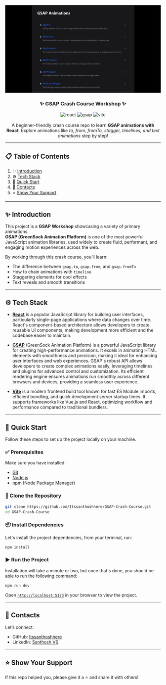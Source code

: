 
<div align="center">
  <a href="https://gsap-crash-course-eight.vercel.app/" target="_blank">
    <img src="public/preview.png" alt="Project Banner">
  </a>
  <h3 align="center">✨ GSAP Crash Course Workshop ✨</h3>
  <div align="center">
    <img src="https://img.shields.io/badge/-React-black?style=for-the-badge&logoColor=white&logo=react&color=61DAFB" alt="react" />
    <img src="https://img.shields.io/badge/-GSAP-black?style=for-the-badge&logoColor=white&logo=greensock&color=88CE02" alt="gsap" />
    <img src="https://img.shields.io/badge/-Vite-black?style=for-the-badge&logoColor=white&logo=vite&color=646CFF" alt="vite" />
  </div>
  <br />
  <div align="center">
    A beginner-friendly crash course repo to learn <b>GSAP animations with React</b>.  
    Explore animations like <i>to, from, fromTo, stagger, timelines, and text animations</i> step by step!
  </div>
</div>

---

## 📋 <a name="table">Table of Contents</a>

1. ✨ [Introduction](#introduction)  
2. ⚙️ [Tech Stack](#tech-stack)  
3. 🚀 [Quick Start](#quick-start)  
4. 🔗 [Contacts](#contacts)  
5. ⭐️ [Show Your Support](#support)  

---

## <a name="introduction">✨ Introduction</a>

This project is a **GSAP Workshop** showcasing a variety of primary animations.  
**GSAP (GreenSock Animation Platform)** is one of the most powerful JavaScript animation libraries, used widely to create fluid, performant, and engaging motion experiences across the web.  

By working through this crash course, you’ll learn:  
- The difference between `gsap.to`, `gsap.from`, and `gsap.fromTo`  
- How to chain animations with `timeline`  
- Staggering elements for cool effects  
- Text reveals and smooth transitions  

---

## <a name="tech-stack">⚙️ Tech Stack</a>

- [**React**](https://react.dev/reference/react) is a popular JavaScript library for building user interfaces, particularly single-page applications where data changes over time. React's component-based architecture allows developers to create reusable UI components, making development more efficient and the codebase easier to maintain. 

- [**GSAP**](https://gsap.com/resources/) (GreenSock Animation Platform) is a powerful JavaScript library for creating high-performance animations. It excels in animating HTML elements with smoothness and precision, making it ideal for enhancing user interfaces and web experiences. GSAP's robust API allows developers to create complex animations easily, leveraging timelines and plugins for advanced control and customization. Its efficient rendering engine ensures animations run smoothly across different browsers and devices, providing a seamless user experience.

- [**Vite**](https://vitejs.dev/guide/) is a modern frontend build tool known for fast ES Module imports, efficient bundling, and quick development server startup times. It supports frameworks like Vue.js and React, optimizing workflow and performance compared to traditional bundlers.
  
---

## <a name="quick-start">🚀 Quick Start</a>

Follow these steps to set up the project locally on your machine.

### ✅ Prerequisites
Make sure you have installed:  
- [Git](https://git-scm.com/)
- [Node.js](https://nodejs.org/en)
- [npm](https://www.npmjs.com/) (Node Package Manager)
 

### 📂 Clone the Repository

```bash
git clone https://github.com/Itssanthoshhere/GSAP-Crash-Course.git
cd GSAP-Crash-Course
```

### 📦 Install Dependencies

Let's install the project dependencies, from your terminal, run:

```bash
npm install
```

### ▶️ Run the Project

Installation will take a minute or two, but once that's done, you should be able to run the following command:

```bash
npm run dev
```

Open [`http://localhost:5173`](http://localhost:5173) in your browser to view the project.

---

## <a name="contacts">🔗 Contacts</a>

Let’s connect:

* GitHub: [Itssanthoshhere](https://github.com/Itssanthoshhere)
* LinkedIn: [Santhosh VS](https://www.linkedin.com/in/thesanthoshvs/)

---

## <a name="support">⭐️ Show Your Support</a>

If this repo helped you, please give it a ⭐ and share it with others!

